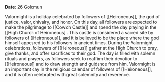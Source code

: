 **Date**: 26 Goldmun

Valormight is a holiday celebrated by followers of [[Heironeous]], the god of justice, valor, chivalry, and honor. On this day, all followers are expected to make the pilgrimage to [[Cowich Castle]] and spend the day praying in the [[High Church of Heironeous]]. This castle is considered a sacred site by followers of [[Heironeous]], and it is believed to be the place where the god himself appeared to his followers in ancient times. During the Valormight celebrations, followers of [[Heironeous]] gather at the High Church to pray, give thanks, and offer sacrifices to their god. The day is filled with solemn rituals and prayers, as followers seek to reaffirm their devotion to [[Heironeous]] and to draw strength and guidance from him. Valormight is an important day in the religious calendar of followers of [[Heironeous]], and it is often celebrated with great solemnity and reverence.